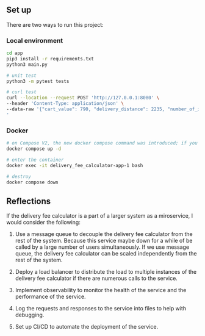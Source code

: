 ## Set up

There are two ways to run this project:

### Local environment
```bash
cd app
pip3 install -r requirements.txt
python3 main.py

# unit test
python3 -m pytest tests

# curl test
curl --location --request POST 'http://127.0.0.1:8080' \
--header 'Content-Type: application/json' \
--data-raw '{"cart_value": 790, "delivery_distance": 2235, "number_of_items": 4, "time": "2021-10-12T13:00:00Z"}
'
```

### Docker
```bash
# on Compose V2, the new docker compose command was introduced; if you are using an older version, use docker-compose instead
docker compose up -d

# enter the container
docker exec -it delivery_fee_calculator-app-1 bash

# destroy
docker compose down

```

## Reflections

If the delivery fee calculator is a part of a larger system as a miroservice, I would consider the following:

1. Use a message queue to decouple the delivery fee calculator from the rest of the system. Because this service maybe down for a while of be called by a large number of users simultaneously. If we use message queue, the delivery fee calculator can be scaled independently from the rest of the system. 

2. Deploy a load balancer to distribute the load to multiple instances of the delivery fee calculator if there are numerous calls to the service.

3. Implement observability to monitor the health of the service and the performance of the service.

4. Log the requests and responses to the service into files to help with debugging.

5. Set up CI/CD to automate the deployment of the service.